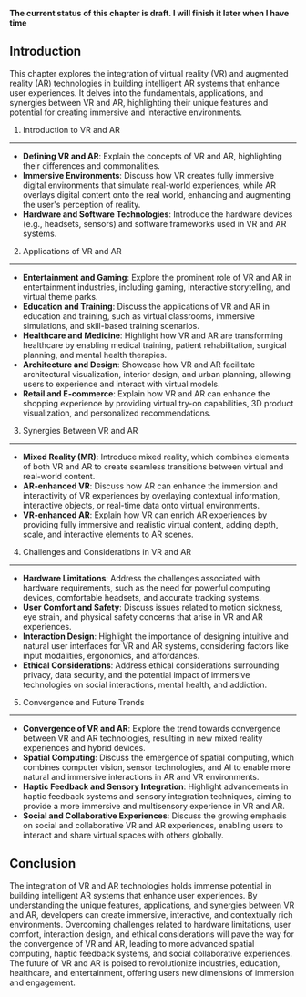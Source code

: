 **The current status of this chapter is draft. I will finish it later when I have time**

Introduction
------------

This chapter explores the integration of virtual reality (VR) and augmented reality (AR) technologies in building intelligent AR systems that enhance user experiences. It delves into the fundamentals, applications, and synergies between VR and AR, highlighting their unique features and potential for creating immersive and interactive environments.

1. Introduction to VR and AR
----------------------------

* **Defining VR and AR**: Explain the concepts of VR and AR, highlighting their differences and commonalities.
* **Immersive Environments**: Discuss how VR creates fully immersive digital environments that simulate real-world experiences, while AR overlays digital content onto the real world, enhancing and augmenting the user's perception of reality.
* **Hardware and Software Technologies**: Introduce the hardware devices (e.g., headsets, sensors) and software frameworks used in VR and AR systems.

2. Applications of VR and AR
----------------------------

* **Entertainment and Gaming**: Explore the prominent role of VR and AR in entertainment industries, including gaming, interactive storytelling, and virtual theme parks.
* **Education and Training**: Discuss the applications of VR and AR in education and training, such as virtual classrooms, immersive simulations, and skill-based training scenarios.
* **Healthcare and Medicine**: Highlight how VR and AR are transforming healthcare by enabling medical training, patient rehabilitation, surgical planning, and mental health therapies.
* **Architecture and Design**: Showcase how VR and AR facilitate architectural visualization, interior design, and urban planning, allowing users to experience and interact with virtual models.
* **Retail and E-commerce**: Explain how VR and AR can enhance the shopping experience by providing virtual try-on capabilities, 3D product visualization, and personalized recommendations.

3. Synergies Between VR and AR
------------------------------

* **Mixed Reality (MR)**: Introduce mixed reality, which combines elements of both VR and AR to create seamless transitions between virtual and real-world content.
* **AR-enhanced VR**: Discuss how AR can enhance the immersion and interactivity of VR experiences by overlaying contextual information, interactive objects, or real-time data onto virtual environments.
* **VR-enhanced AR**: Explain how VR can enrich AR experiences by providing fully immersive and realistic virtual content, adding depth, scale, and interactive elements to AR scenes.

4. Challenges and Considerations in VR and AR
---------------------------------------------

* **Hardware Limitations**: Address the challenges associated with hardware requirements, such as the need for powerful computing devices, comfortable headsets, and accurate tracking systems.
* **User Comfort and Safety**: Discuss issues related to motion sickness, eye strain, and physical safety concerns that arise in VR and AR experiences.
* **Interaction Design**: Highlight the importance of designing intuitive and natural user interfaces for VR and AR systems, considering factors like input modalities, ergonomics, and affordances.
* **Ethical Considerations**: Address ethical considerations surrounding privacy, data security, and the potential impact of immersive technologies on social interactions, mental health, and addiction.

5. Convergence and Future Trends
--------------------------------

* **Convergence of VR and AR**: Explore the trend towards convergence between VR and AR technologies, resulting in new mixed reality experiences and hybrid devices.
* **Spatial Computing**: Discuss the emergence of spatial computing, which combines computer vision, sensor technologies, and AI to enable more natural and immersive interactions in AR and VR environments.
* **Haptic Feedback and Sensory Integration**: Highlight advancements in haptic feedback systems and sensory integration techniques, aiming to provide a more immersive and multisensory experience in VR and AR.
* **Social and Collaborative Experiences**: Discuss the growing emphasis on social and collaborative VR and AR experiences, enabling users to interact and share virtual spaces with others globally.

Conclusion
----------

The integration of VR and AR technologies holds immense potential in building intelligent AR systems that enhance user experiences. By understanding the unique features, applications, and synergies between VR and AR, developers can create immersive, interactive, and contextually rich environments. Overcoming challenges related to hardware limitations, user comfort, interaction design, and ethical considerations will pave the way for the convergence of VR and AR, leading to more advanced spatial computing, haptic feedback systems, and social collaborative experiences. The future of VR and AR is poised to revolutionize industries, education, healthcare, and entertainment, offering users new dimensions of immersion and engagement.
